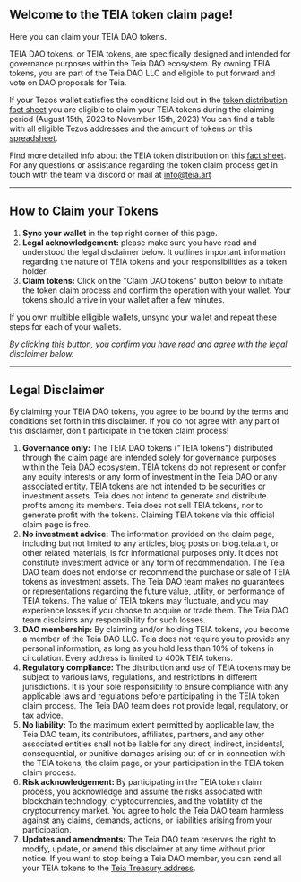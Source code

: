 ## Welcome to the TEIA token claim page!

Here you can claim your TEIA DAO tokens.

TEIA DAO tokens, or TEIA tokens, are specifically designed and intended for governance purposes within the Teia DAO ecosystem. By owning TEIA tokens, you are part of the Teia DAO LLC and eligible to put forward and vote on DAO proposals for Teia.

If your Tezos wallet satisfies the conditions laid out in the [token distribution fact sheet](https://blog.teia.art/blog/fact-sheet-token-drop) you are eligible to claim your TEIA tokens during the claiming period (August 15th, 2023 to November 15th, 2023) You can find a table with all eligible Tezos addresses and the amount of tokens on this [spreadsheet](https://docs.google.com/spreadsheets/d/11jFANEUsvNSc9vQGD7sc46n_BOp8v0tGOLY1LG0KENk/edit?usp=sharing).

Find more detailed info about the TEIA token distribution on this [fact sheet](https://blog.teia.art/blog/fact-sheet-token-drop). For any questions or assistance regarding the token claim process get in touch with the team via discord or mail at [info@teia.art](mailto:info@teia.art)

---

## How to Claim your Tokens

1.  **Sync your wallet** in the top right corner of this page.
2.  **Legal acknowledgement:** please make sure you have read and understood the legal disclaimer below. It outlines important information regarding the nature of TEIA tokens and your responsibilities as a token holder.
3.  **Claim tokens:** Click on the "Claim DAO tokens" button below to initiate the token claim process and confirm the operation with your wallet. Your tokens should arrive in your wallet after a few minutes.

If you own multible elligible wallets, unsync your wallet and repeat these steps for each of your wallets.

_By clicking this button, you confirm you have read and agree with the legal disclaimer below._

---

## Legal Disclaimer

By claiming your TEIA DAO tokens, you agree to be bound by the terms and conditions set forth in this disclaimer. If you do not agree with any part of this disclaimer, don't participate in the token claim process!

1.  **Governance only:** The TEIA DAO tokens ("TEIA tokens") distributed through the claim page are intended solely for governance purposes within the Teia DAO ecosystem. TEIA tokens do not represent or confer any equity interests or any form of investment in the Teia DAO or any associated entity. TEIA tokens are not intended to be securities or investment assets. Teia does not intend to generate and distribute profits among its members. Teia does not sell TEIA tokens, nor to generate profit with the tokens. Claiming TEIA tokens via this official claim page is free.
2.  **No investment advice:** The information provided on the claim page, including but not limited to any articles, blog posts on blog.teia.art, or other related materials, is for informational purposes only. It does not constitute investment advice or any form of recommendation. The Teia DAO team does not endorse or recommend the purchase or sale of TEIA tokens as investment assets. The Teia DAO team makes no guarantees or representations regarding the future value, utility, or performance of TEIA tokens. The value of TEIA tokens may fluctuate, and you may experience losses if you choose to acquire or trade them. The Teia DAO team disclaims any responsibility for such losses.
3.  **DAO membership:** By claiming and/or holding TEIA tokens, you become a member of the Teia DAO LLC. Teia does not require you to provide any personal information, as long as you hold less than 10% of tokens in circulation. Every address is limited to 400k TEIA tokens.
4.  **Regulatory compliance:** The distribution and use of TEIA tokens may be subject to various laws, regulations, and restrictions in different jurisdictions. It is your sole responsibility to ensure compliance with any applicable laws and regulations before participating in the TEIA token claim process. The Teia DAO team does not provide legal, regulatory, or tax advice.
5.  **No liability:** To the maximum extent permitted by applicable law, the Teia DAO team, its contributors, affiliates, partners, and any other associated entities shall not be liable for any direct, indirect, incidental, consequential, or punitive damages arising out of or in connection with the TEIA tokens, the claim page, or your participation in the TEIA token claim process.
6.  **Risk acknowledgement:** By participating in the TEIA token claim process, you acknowledge and assume the risks associated with blockchain technology, cryptocurrencies, and the volatility of the cryptocurrency market. You agree to hold the Teia DAO team harmless against any claims, demands, actions, or liabilities arising from your participation.
7.  **Updates and amendments:** The Teia DAO team reserves the right to modify, update, or amend this disclaimer at any time without prior notice. If you want to stop being a Teia DAO member, you can send all your TEIA tokens to the [Teia Treasury address](https://tzkt.io/KT1J9FYz29RBQi1oGLw8uXyACrzXzV1dHuvb/operations/).
